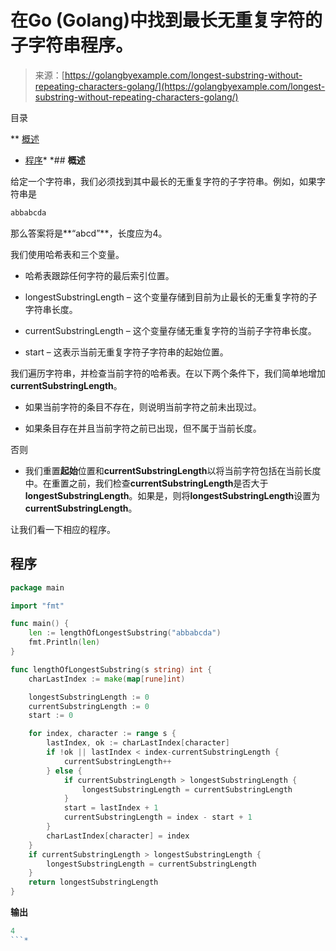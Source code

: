 <!--yml

分类：未分类

日期：2024-10-13 06:41:56

-->

# 在Go (Golang)中找到最长无重复字符的子字符串程序。

> 来源：[https://golangbyexample.com/longest-substring-without-repeating-characters-golang/](https://golangbyexample.com/longest-substring-without-repeating-characters-golang/)

目录

**   [概述](#Overview "Overview")

+   [程序](#Program "Program")*  *## **概述**

给定一个字符串，我们必须找到其中最长的无重复字符的子字符串。例如，如果字符串是

```go
abbabcda
```

那么答案将是**“abcd”**，长度应为4。

我们使用哈希表和三个变量。

+   哈希表跟踪任何字符的最后索引位置。

+   longestSubstringLength – 这个变量存储到目前为止最长的无重复字符的子字符串长度。

+   currentSubstringLength – 这个变量存储无重复字符的当前子字符串长度。

+   start – 这表示当前无重复字符子字符串的起始位置。

我们遍历字符串，并检查当前字符的哈希表。在以下两个条件下，我们简单地增加**currentSubstringLength**。

+   如果当前字符的条目不存在，则说明当前字符之前未出现过。

+   如果条目存在并且当前字符之前已出现，但不属于当前长度。

否则

+   我们重置**起始**位置和**currentSubstringLength**以将当前字符包括在当前长度中。在重置之前，我们检查**currentSubstringLength**是否大于**longestSubstringLength**。如果是，则将**longestSubstringLength**设置为**currentSubstringLength**。

让我们看一下相应的程序。

## **程序**

```go
package main

import "fmt"

func main() {
	len := lengthOfLongestSubstring("abbabcda")
	fmt.Println(len)
}

func lengthOfLongestSubstring(s string) int {
	charLastIndex := make(map[rune]int)

	longestSubstringLength := 0
	currentSubstringLength := 0
	start := 0

	for index, character := range s {
		lastIndex, ok := charLastIndex[character]
		if !ok || lastIndex < index-currentSubstringLength {
			currentSubstringLength++
		} else {
			if currentSubstringLength > longestSubstringLength {
				longestSubstringLength = currentSubstringLength
			}
			start = lastIndex + 1
			currentSubstringLength = index - start + 1
		}
		charLastIndex[character] = index
	}
	if currentSubstringLength > longestSubstringLength {
		longestSubstringLength = currentSubstringLength
	}
	return longestSubstringLength
}
```

**输出**

```go
4
```*
